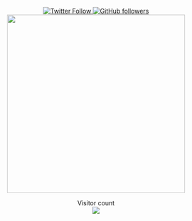 <p align="center" width="100%">
  <a href="https://twitter.com/AnimusTD">
  <img src="https://img.shields.io/twitter/follow/realKazehaya?style=flat-square&label=Twitter%20Followers" alt="Twitter Follow"/>
  </a>
  <a href="https://github.com/realKazehaya">
  <img src="https://img.shields.io/github/followers/realKazehaya?style=flat-square&label=Github%20Followers" alt="GitHub followers"/>
   </a><br />

<img align="center" src="https://github-readme-stats.vercel.app/api/top-langs/?username=realKazehaya&layout=compact&theme=react&langs_count=4" width="400"/>

<p align="center">
  Visitor count<br>
  <img src="https://profile-counter.glitch.me/realKazehaya/count.svg" />
</p>
